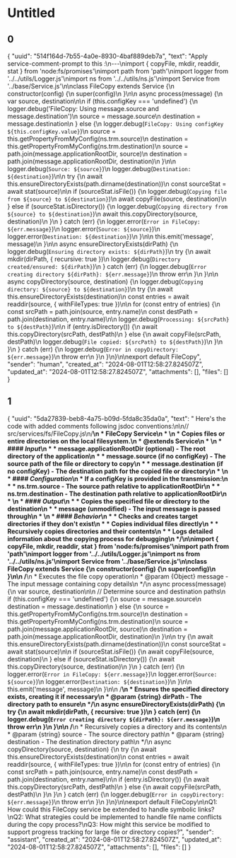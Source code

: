 # Untitled

## 0

{
  "uuid": "514f164d-7b55-4a0e-8930-4baf889deb7a",
  "text": "Apply service-comment-prompt to this :\n---\nimport { copyFile, mkdir, readdir, stat } from 'node:fs/promises'\nimport path from 'path'\nimport logger from '../../utils/Logger.js'\nimport ns from '../../utils/ns.js'\nimport Service from '../base/Service.js'\n\nclass FileCopy extends Service {\n    constructor(config) {\n        super(config)\n    }\n\n    async process(message) {\n        var source, destination\n\n        if (this.configKey === 'undefined') {\n            logger.debug('FileCopy: Using message.source and message.destination')\n            source = message.source\n            destination = message.destination\n        } else {\n            logger.debug(`FileCopy: Using configKey ${this.configKey.value}`)\n            source = this.getPropertyFromMyConfig(ns.trm.source)\n            destination = this.getPropertyFromMyConfig(ns.trm.destination)\n            source = path.join(message.applicationRootDir, source)\n            destination = path.join(message.applicationRootDir, destination)\n        }\n\n        logger.debug(`Source: ${source}`)\n        logger.debug(`Destination: ${destination}`)\n\n        try {\n            await this.ensureDirectoryExists(path.dirname(destination))\n            const sourceStat = await stat(source)\n\n            if (sourceStat.isFile()) {\n                logger.debug(`Copying file from ${source} to ${destination}`)\n                await copyFile(source, destination)\n            } else if (sourceStat.isDirectory()) {\n                logger.debug(`Copying directory from ${source} to ${destination}`)\n                await this.copyDirectory(source, destination)\n            }\n        } catch (err) {\n            logger.error(`Error in FileCopy: ${err.message}`)\n            logger.error(`Source: ${source}`)\n            logger.error(`Destination: ${destination}`)\n        }\n\n        this.emit('message', message)\n    }\n\n    async ensureDirectoryExists(dirPath) {\n        logger.debug(`Ensuring directory exists: ${dirPath}`)\n        try {\n            await mkdir(dirPath, { recursive: true })\n            logger.debug(`Directory created/ensured: ${dirPath}`)\n        } catch (err) {\n            logger.debug(`Error creating directory ${dirPath}: ${err.message}`)\n            throw err\n        }\n    }\n\n    async copyDirectory(source, destination) {\n        logger.debug(`Copying directory: ${source} to ${destination}`)\n        try {\n            await this.ensureDirectoryExists(destination)\n            const entries = await readdir(source, { withFileTypes: true })\n\n            for (const entry of entries) {\n                const srcPath = path.join(source, entry.name)\n                const destPath = path.join(destination, entry.name)\n\n                logger.debug(`Processing: ${srcPath} to ${destPath}`)\n\n                if (entry.isDirectory()) {\n                    await this.copyDirectory(srcPath, destPath)\n                } else {\n                    await copyFile(srcPath, destPath)\n                    logger.debug(`File copied: ${srcPath} to ${destPath}`)\n                }\n            }\n        } catch (err) {\n            logger.debug(`Error in copyDirectory: ${err.message}`)\n            throw err\n        }\n    }\n}\n\nexport default FileCopy",
  "sender": "human",
  "created_at": "2024-08-01T12:58:27.824507Z",
  "updated_at": "2024-08-01T12:58:27.824507Z",
  "attachments": [],
  "files": []
}

## 1

{
  "uuid": "5da27839-beb8-4a75-b09d-5fda8c35da0a",
  "text": " Here's the code with added comments following jsdoc conventions:\n\n// src/services/fs/FileCopy.js\n/**\n * FileCopy Service\n * \n * Copies files or entire directories on the local filesystem.\n * @extends Service\n * \n * #### __*Input*__\n * * message.applicationRootDir (optional) - The root directory of the application\n * * message.source (if no configKey) - The source path of the file or directory to copy\n * * message.destination (if no configKey) - The destination path for the copied file or directory\n * \n * #### __*Configuration*__\n * If a configKey is provided in the transmission:\n * * ns.trm.source - The source path relative to applicationRootDir\n * * ns.trm.destination - The destination path relative to applicationRootDir\n * \n * #### __*Output*__\n * * Copies the specified file or directory to the destination\n * * message (unmodified) - The input message is passed through\n * \n * #### __*Behavior*__\n * * Checks and creates target directories if they don't exist\n * * Copies individual files directly\n * * Recursively copies directories and their contents\n * * Logs detailed information about the copying process for debugging\n */\n\nimport { copyFile, mkdir, readdir, stat } from 'node:fs/promises'\nimport path from 'path'\nimport logger from '../../utils/Logger.js'\nimport ns from '../../utils/ns.js'\nimport Service from '../base/Service.js'\n\nclass FileCopy extends Service {\n    constructor(config) {\n        super(config)\n    }\n\n    /**\n     * Executes the file copy operation\n     * @param {Object} message - The input message containing copy details\n     */\n    async process(message) {\n        var source, destination\n\n        // Determine source and destination paths\n        if (this.configKey === 'undefined') {\n            source = message.source\n            destination = message.destination\n        } else {\n            source = this.getPropertyFromMyConfig(ns.trm.source)\n            destination = this.getPropertyFromMyConfig(ns.trm.destination)\n            source = path.join(message.applicationRootDir, source)\n            destination = path.join(message.applicationRootDir, destination)\n        }\n\n        try {\n            await this.ensureDirectoryExists(path.dirname(destination))\n            const sourceStat = await stat(source)\n\n            if (sourceStat.isFile()) {\n                await copyFile(source, destination)\n            } else if (sourceStat.isDirectory()) {\n                await this.copyDirectory(source, destination)\n            }\n        } catch (err) {\n            logger.error(`Error in FileCopy: ${err.message}`)\n            logger.error(`Source: ${source}`)\n            logger.error(`Destination: ${destination}`)\n        }\n\n        this.emit('message', message)\n    }\n\n    /**\n     * Ensures the specified directory exists, creating it if necessary\n     * @param {string} dirPath - The directory path to ensure\n     */\n    async ensureDirectoryExists(dirPath) {\n        try {\n            await mkdir(dirPath, { recursive: true })\n        } catch (err) {\n            logger.debug(`Error creating directory ${dirPath}: ${err.message}`)\n            throw err\n        }\n    }\n\n    /**\n     * Recursively copies a directory and its contents\n     * @param {string} source - The source directory path\n     * @param {string} destination - The destination directory path\n     */\n    async copyDirectory(source, destination) {\n        try {\n            await this.ensureDirectoryExists(destination)\n            const entries = await readdir(source, { withFileTypes: true })\n\n            for (const entry of entries) {\n                const srcPath = path.join(source, entry.name)\n                const destPath = path.join(destination, entry.name)\n\n                if (entry.isDirectory()) {\n                    await this.copyDirectory(srcPath, destPath)\n                } else {\n                    await copyFile(srcPath, destPath)\n                }\n            }\n        } catch (err) {\n            logger.debug(`Error in copyDirectory: ${err.message}`)\n            throw err\n        }\n    }\n}\n\nexport default FileCopy\n\nQ1: How could this FileCopy service be extended to handle symbolic links?\nQ2: What strategies could be implemented to handle file name conflicts during the copy process?\nQ3: How might this service be modified to support progress tracking for large file or directory copies?",
  "sender": "assistant",
  "created_at": "2024-08-01T12:58:27.824507Z",
  "updated_at": "2024-08-01T12:58:27.824507Z",
  "attachments": [],
  "files": []
}
